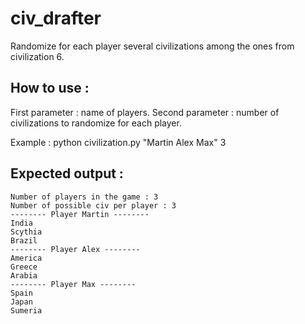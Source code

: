 # civ_drafter

Randomize for each player several civilizations among the ones from civilization 6.

## How to use : 
First parameter : name of players.
Second parameter : number of civilizations to randomize for each player.

Example : python civilization.py "Martin Alex Max" 3

## Expected output : 
```
Number of players in the game : 3
Number of possible civ per player : 3
-------- Player Martin --------
India
Scythia
Brazil
-------- Player Alex --------
America
Greece
Arabia
-------- Player Max --------
Spain
Japan
Sumeria
```
